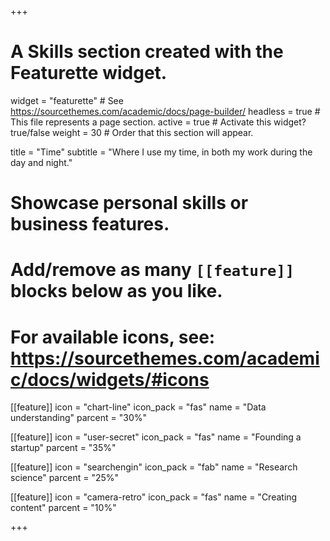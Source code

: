 +++
# A Skills section created with the Featurette widget.
widget = "featurette"  # See https://sourcethemes.com/academic/docs/page-builder/
headless = true  # This file represents a page section.
active = true  # Activate this widget? true/false
weight = 30  # Order that this section will appear.

title = "Time"
subtitle = "Where I use my time, in both my work during the day and night."

# Showcase personal skills or business features.
#
# Add/remove as many `[[feature]]` blocks below as you like.
#
# For available icons, see: https://sourcethemes.com/academic/docs/widgets/#icons

[[feature]]
  icon = "chart-line"
  icon_pack = "fas"
  name = "Data understanding"
  parcent = "30%"

[[feature]]
  icon = "user-secret"
  icon_pack = "fas"
  name = "Founding a startup"
  parcent = "35%"  

[[feature]]
  icon = "searchengin"
  icon_pack = "fab"
  name = "Research science"
  parcent = "25%"

[[feature]]
  icon = "camera-retro"
  icon_pack = "fas"
  name = "Creating content"
  parcent = "10%"



+++
